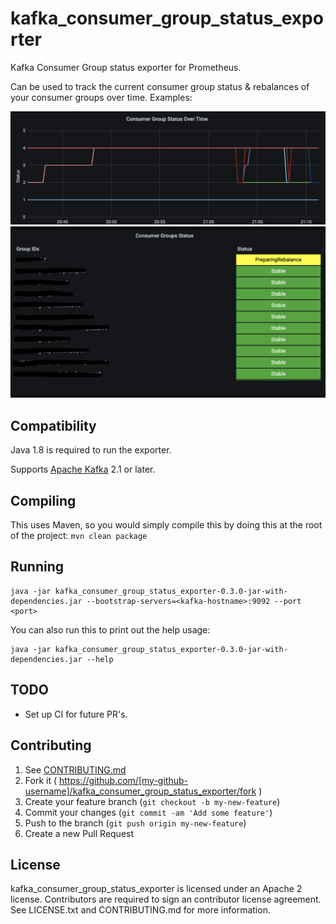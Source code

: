 # kafka_consumer_group_status_exporter
Kafka Consumer Group status exporter for Prometheus.

Can be used to track the current consumer group status & rebalances of your consumer groups over time. Examples:

![](cg-status-over-time-example.png)
![](current-CG-status-example.png)

## Compatibility

Java 1.8 is required to run the exporter.

Supports [Apache Kafka](https://kafka.apache.org/) 2.1 or later.

## Compiling

This uses Maven, so you would simply compile this by doing this at the root of the project: `mvn clean package`

## Running

```
java -jar kafka_consumer_group_status_exporter-0.3.0-jar-with-dependencies.jar --bootstrap-servers=<kafka-hostname>:9092 --port <port>
```

You can also run this to print out the help usage:

```
java -jar kafka_consumer_group_status_exporter-0.3.0-jar-with-dependencies.jar --help
```

## TODO

* Set up CI for future PR's.

## Contributing

1. See [CONTRIBUTING.md](./CONTRIBUTING.md)
2. Fork it ( https://github.com/[my-github-username]/kafka_consumer_group_status_exporter/fork )
3. Create your feature branch (`git checkout -b my-new-feature`)
4. Commit your changes (`git commit -am 'Add some feature'`)
5. Push to the branch (`git push origin my-new-feature`)
6. Create a new Pull Request

## License

kafka_consumer_group_status_exporter is licensed under an Apache 2 license. Contributors are required to sign an contributor license agreement. See LICENSE.txt and CONTRIBUTING.md for more information.
